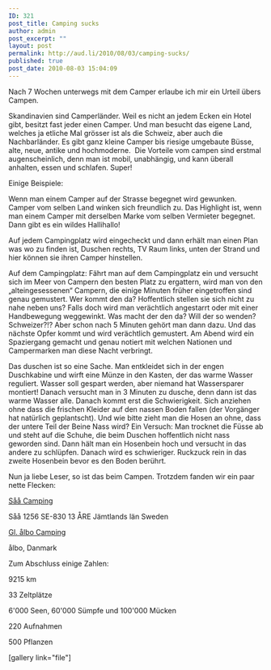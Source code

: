 ```yaml
---
ID: 321
post_title: Camping sucks
author: admin
post_excerpt: ""
layout: post
permalink: http://aud.li/2010/08/03/camping-sucks/
published: true
post_date: 2010-08-03 15:04:09
---
```

Nach 7 Wochen unterwegs mit dem Camper erlaube ich mir ein Urteil übers Campen.

Skandinavien sind Camperländer. Weil es nicht an jedem Ecken ein Hotel gibt, besitzt fast jeder einen Camper. Und man besucht das eigene Land, welches ja etliche Mal grösser ist als die Schweiz, aber auch die Nachbarländer. Es gibt ganz kleine Camper bis riesige umgebaute Büsse, alte, neue, antike und hochmoderne.  Die Vorteile vom campen sind erstmal augenscheinlich, denn man ist mobil, unabhängig, und kann überall anhalten, essen und schlafen. Super!

Einige Beispiele:

Wenn man einem Camper auf der Strasse begegnet wird gewunken. Camper vom selben Land winken sich freundlich zu. Das Highlight ist, wenn man einem Camper mit derselben Marke vom selben Vermieter begegnet. Dann gibt es ein wildes Hallihallo!

Auf jedem Campingplatz wird eingecheckt und dann erhält man einen Plan was wo zu finden ist, Duschen rechts, TV Raum links, unten der Strand und hier können sie ihren Camper hinstellen.

Auf dem Campingplatz: Fährt man auf dem Campingplatz ein und versucht sich im Meer von Campern den besten Platz zu ergattern, wird man von den „alteingesessenen“ Campern, die einige Minuten früher eingetroffen sind genau gemustert. Wer kommt den da? Hoffentlich stellen sie sich nicht zu nahe neben uns? Falls doch wird man verächtlich angestarrt oder mit einer Handbewegung weggewinkt. Was macht der den da? Will der so wenden? Schweizer?!? Aber schon nach 5 Minuten gehört man dann dazu. Und das nächste Opfer kommt und wird verächtlich gemustert. Am Abend wird ein Spaziergang gemacht und genau notiert mit welchen Nationen und Campermarken man diese Nacht verbringt.

Das duschen ist so eine Sache. Man entkleidet sich in der engen Duschkabine und wirft eine Münze in den Kasten, der das warme Wasser reguliert. Wasser soll gespart werden, aber niemand hat Wassersparer montiert! Danach versucht man in 3 Minuten zu dusche, denn dann ist das warme Wasser alle. Danach kommt erst die Schwierigkeit. Sich anziehen ohne dass die frischen Kleider auf den nassen Boden fallen (der Vorgänger hat natürlich geplantscht). Und wie bitte zieht man die Hosen an ohne, dass der untere Teil der Beine Nass wird? Ein Versuch: Man trocknet die Füsse ab und steht auf die Schuhe, die beim Duschen hoffentlich nicht nass geworden sind. Dann hält man ein Hosenbein hoch und versucht in das andere zu schlüpfen. Danach wird es schwieriger. Ruckzuck rein in das zweite Hosenbein bevor es den Boden berührt.

Nun ja liebe Leser, so ist das beim Campen. Trotzdem fanden wir ein paar nette Flecken:

<a href="http://www.eurocampings.co.uk/en/europe/sweden/j%E4mtland/s%E5%E5-camping-112360/">Såå Camping</a>

Såå 1256
SE-830 13 ÅRE
Jämtlands län
Sweden

<a href="http://www.camping.info/d%C3%A4nemark/vejle/gl-%C3%A5lbo-camping-1863">Gl. ålbo Camping</a>

ålbo, Danmark

Zum Abschluss einige Zahlen:

9215 km

33 Zeltplätze

6'000 Seen, 60'000 Sümpfe und 100'000 Mücken

220 Aufnahmen

500 Pflanzen

[gallery link="file"]